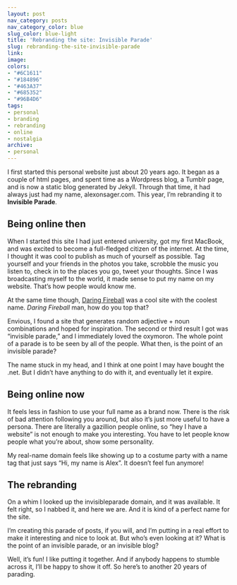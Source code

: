 ```yaml
---
layout: post
nav_category: posts
nav_category_color: blue
slug_color: blue-light
title: 'Rebranding the site: Invisible Parade'
slug: rebranding-the-site-invisible-parade
link:
image:
colors:
- "#6C1611"
- "#184896"
- "#463A37"
- "#685352"
- "#96B4D6"
tags:
- personal
- branding
- rebranding
- online
- nostalgia
archive:
- personal
---
```


I first started this personal website just about 20 years ago. It began as a couple of html pages, and spent time as a Wordpress blog, a Tumblr page, and is now a static blog generated by Jekyll. Through that time, it had always just had my name, alexonsager.com. This year, I’m rebranding it to **Invisible Parade**. 

## Being online then

When I started this site I had just entered university, got my first MacBook, and was excited to become a full-fledged citizen of the internet. At the time, I thought it was cool to publish as much of yourself as possible. Tag yourself and your friends in the photos you take, scrobble the music you listen to, check in to the places you go, tweet your thoughts. Since I was broadcasting myself to the world, it made sense to put my name on my website. That’s how people would know me. 

At the same time though, [Daring Fireball](https://daringfireball.net) was a cool site with the coolest name. *Daring Fireball* man, how do you top that? 

Envious, I found a site that generates random adjective + noun combinations and hoped for inspiration. The second or third result I got was “invisible parade,” and I immediately loved the oxymoron. The whole point of a parade is to be seen by all of the people. What then, is the point of an invisible parade? 

The name stuck in my head, and I think at one point I may have bought the .net. But I didn’t have anything to do with it, and eventually let it expire. 

## Being online now

It feels less in fashion to use your full name as a brand now. There is the risk of bad attention following you around, but also it’s just more useful to have a persona. There are literally a gazillion people online, so “hey I have a website” is not enough to make you interesting. You have to let people know people what you’re about, show some personality. 

My real-name domain feels like showing up to a costume party with a name tag that just says “Hi, my name is Alex”. It doesn’t feel fun anymore!

## The rebranding

On a whim I looked up the invisibleparade domain, and it was available. It felt right, so I nabbed it, and here we are. And it is kind of a perfect name for the site. 

I’m creating this parade of posts, if you will, and I’m putting in a real effort to make it interesting and nice to look at. But who’s even looking at it? What is the point of an invisible parade, or an invisible blog? 

Well, it’s fun! I like putting it together. And if anybody happens to stumble across it, I’ll be happy to show it off. So here’s to another 20 years of parading.
